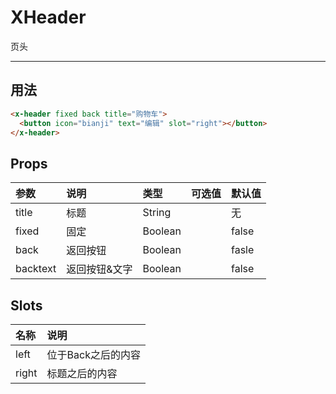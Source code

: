 # XHeader

页头

----

## 用法

```html
<x-header fixed back title="购物车">
  <button icon="bianji" text="编辑" slot="right"></button>
</x-header>
```

## Props
| 参数 | 说明 |	类型 | 可选值 | 默认值 |
| :---- | :---- | :---- | :---- | :---- |
| title | 标题 | String |  | 无 |
| fixed | 固定 | Boolean |  | false |
| back | 返回按钮 | Boolean |  | fasle |
| backtext | 返回按钮&文字 | Boolean |  | false |

## Slots

| 名称 | 说明 |
| :---- | :---- |
| left | 位于Back之后的内容 |
| right | 标题之后的内容 |
